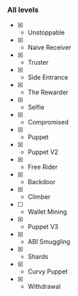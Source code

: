 ### All levels

- [x] - Unstoppable
- [x] - Naive Receiver
- [x] - Truster
- [x] - Side Entrance
- [x] - The Rewarder
- [x] - Selfie
- [x] - Compromised
- [x] - Puppet
- [x] - Puppet V2
- [x] - Free Rider
- [x] - Backdoor
- [x] - Climber
- [ ] - Wallet Mining
- [x] - Puppet V3
- [x] - ABI Smuggling
- [x] - Shards
- [x] - Curvy Puppet
- [x] - Withdrawal